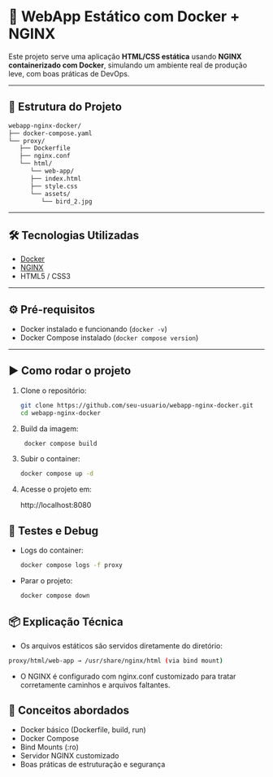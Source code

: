 # 🚀 WebApp Estático com Docker + NGINX

Este projeto serve uma aplicação **HTML/CSS estática** usando **NGINX containerizado com Docker**, simulando um ambiente real de produção leve, com boas práticas de DevOps.

---

## 📁 Estrutura do Projeto
````bash
webapp-nginx-docker/
├── docker-compose.yaml
└── proxy/
   ├── Dockerfile
   ├── nginx.conf
   └── html/
      └── web-app/
      ├── index.html
      ├── style.css
      └── assets/
         └── bird_2.jpg
````
   
---

## 🛠️ Tecnologias Utilizadas

- [Docker](https://www.docker.com/)
- [NGINX](https://nginx.org/)
- HTML5 / CSS3

---

## ⚙️ Pré-requisitos

- Docker instalado e funcionando (`docker -v`)
- Docker Compose instalado (`docker compose version`)

---

## ▶️ Como rodar o projeto

1. Clone o repositório:
   ```bash
   git clone https://github.com/seu-usuario/webapp-nginx-docker.git
   cd webapp-nginx-docker
   ```
2. Build da imagem:
   ```bash
    docker compose build
   ```
3. Subir o container:
   ```bash
   docker compose up -d
   ```
4. Acesse o projeto em:
   
   http://localhost:8080
   
## 🧪 Testes e Debug

- Logs do container:
    ````bash
    docker compose logs -f proxy
    ````
- Parar o projeto:
    ````bash
    docker compose down
    ````

## 📦 Explicação Técnica

- Os arquivos estáticos são servidos diretamente do diretório:
```bash
proxy/html/web-app → /usr/share/nginx/html (via bind mount)
```
- O NGINX é configurado com nginx.conf customizado para tratar corretamente caminhos e arquivos faltantes.

## 🧠 Conceitos abordados

- Docker básico (Dockerfile, build, run)
- Docker Compose
- Bind Mounts (:ro)
- Servidor NGINX customizado
- Boas práticas de estruturação e segurança